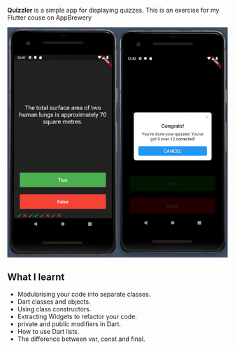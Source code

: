 **Quizzler** is a simple app for displaying quizzes. This is an exercise for my Flutter couse on AppBrewery

![img](images/demo.jpg)

## What I learnt

- Modularising your code into separate classes.
- Dart classes and objects.
- Using class constructors.
- Extracting Widgets to refactor your code.
- private and public modifiers in Dart.
- How to use Dart lists.
- The difference between var, const and final.

